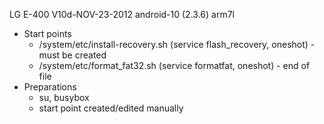 LG E-400 V10d-NOV-23-2012 android-10 (2.3.6) arm7l

* Start points
  * /system/etc/install-recovery.sh (service flash_recovery, oneshot) - must be created
  * /system/etc/format_fat32.sh (service formatfat, oneshot) - end of file
* Preparations
  * su, busybox
  * start point created/edited manually
